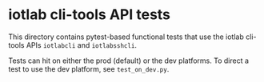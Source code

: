 iotlab cli-tools API tests
==========================

This directory contains pytest-based functional tests that
use the iotlab cli-tools APIs `iotlabcli` and `iotlabsshcli`.

Tests can hit on either the prod (default) or the dev platforms.
To direct a test to use the dev platform, see `test_on_dev.py`.

